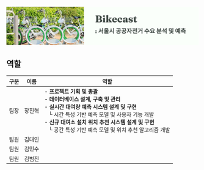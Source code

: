 ![test](https://github.com/addinedu-ros-9th/eda-repo-1/blob/main/unnamed.png?raw=true)

## 역할

| 구분 | 이름 | 역할 |
|------|------|------|
| 팀장 | 장진혁 | - **프로젝트 기획 및 총괄**<br>- **데이터베이스 설계, 구축 및 관리**<br>- **실시간 대여량 예측 시스템 설계 및 구현**<br>&nbsp;&nbsp;&nbsp;└ 시간 특성 기반 예측 모델 및 사용자 기능 개발<br>- **신규 대여소 설치 위치 추천 시스템 설계 및 구현**<br>&nbsp;&nbsp;&nbsp;└ 공간 특성 기반 예측 모델 및 위치 추천 알고리즘 개발 |
| 팀원 | 김대인 |  |
| 팀원 | 김민수 |  |
| 팀원 | 김범진 |  |

